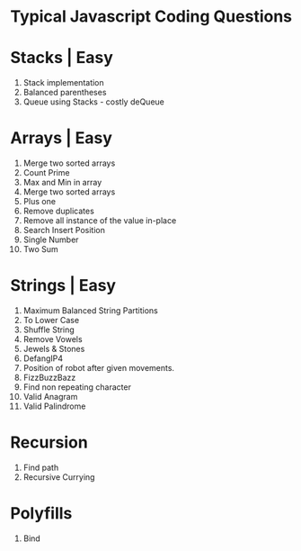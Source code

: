 # Typical Javascript Coding Questions
# Stacks | Easy
1. Stack implementation
2. Balanced parentheses
3. Queue using Stacks - costly deQueue

# Arrays | Easy
1. Merge two sorted arrays 
2. Count Prime
3. Max and Min in array
4. Merge two sorted arrays
5. Plus one
6. Remove duplicates
7. Remove all instance of the value in-place
8. Search Insert Position
9. Single Number
10. Two Sum

# Strings | Easy
1. Maximum Balanced String Partitions
2. To Lower Case
3. Shuffle String
4. Remove Vowels
5. Jewels & Stones
6. DefangIP4 
7. Position of robot after given movements.
8. FizzBuzzBazz
9. Find non repeating character
10. Valid Anagram
11. Valid Palindrome

# Recursion 
1. Find path
2. Recursive Currying

# Polyfills
1. Bind